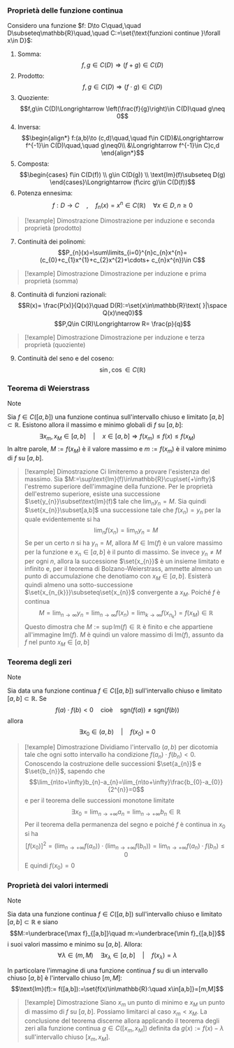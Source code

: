 ### Proprietà delle funzione continua

Considero una funzione $f: D\to C\quad,\quad D\subseteq\mathbb{R}\quad,\quad C:=\set{\text{funzioni continue }\forall x\in D}$:

1. Somma: $$f,g\in C(D)\Longrightarrow (f+g)\in C(D)$$
2. Prodotto: $$f,g\in C(D)\Longrightarrow (f\cdot g)\in C(D)$$
3. Quoziente: $$f,g\in C(D)\Longrightarrow \left(\frac{f}{g}\right)\in C(D)\quad g\neq 0$$
4. Inversa: $$\begin{align*}
f:(a,b)\to (c,d)\quad,\quad f\in C(D)&\Longrightarrow f^{-1}\in C(D)\quad,\quad g\neq0\\
&\Longrightarrow f^{-1}\in C)c,d
\end{align*}$$
5. Composta: $$\begin{cases}
f\in C(D(f)) \\
g\in C(D(g)) \\
\text{Im}(f)\subseteq D(g)
\end{cases}\Longrightarrow (f\circ g)\in C(D(f))$$
6. Potenza ennesima: $$f: D\to C\quad,\quad f_{n}(x)=x^{n}\in C(\mathbb{R})\quad\forall x\in D, n\geq 0$$
>[!example] Dimostrazione
>Dimostrazione per induzione e seconda proprietà (prodotto)

7. Continuità dei polinomi: $$P_{n}(x)=\sum\limits_{i=0}^{n}c_{n}x^{n}=(c_{0}+c_{1}x^{1}+c_{2}x^{2}+\cdots+ c_{n}x^{n})\in C$$
>[!example] Dimostrazione
>Dimostrazione per induzione e prima proprietà (somma)

8. Continuità di funzioni razionali: $$R(x)= \frac{P(x)}{Q(x)}\quad D(R):=\set{x\in\mathbb{R}\text{ }|\space Q(x)\neq0}$$$$P,Q\in C(R)\Longrightarrow R= \frac{p}{q}$$
>[!example] Dimostrazione
>Dimostrazione per induzione e terza proprietà (quoziente)

9. Continuità del seno e del coseno:
$$\sin,\cos\in C(\mathbb{R})$$

### Teorema di Weierstrass
>[!note]
>Sia $f\in C([a,b])$ una funzione continua sull'intervallo chiuso e limitato $[a,b]\subset\mathbb{R}$. Esistono allora il massimo e minimo globali di $f$ su $[a,b]$:
>$$\exists x_{m},x_{M}\in[a,b]\quad |\quad x\in[a,b]\Longrightarrow f(x_{m})\leq f(x)\leq f(x_{M})$$
>In altre parole, $M:=f(x_{M})$ è il valore massimo e $m:=f(x_{m})$ è il valore minimo di $f$ su $[a,b].$

>[!example] Dimostrazione
>Ci limiteremo a provare l'esistenza del massimo. Sia $M:=\sup\text{Im}(f)\in\mathbb{R}\cup\set{+\infty}$ l'estremo superiore dell'immagine della funzione. Per le proprietà dell'estremo superiore, esiste una successione $\set{y_{n}}\subset\text{Im}(f)$ tale che $\lim_{n}y_{n}=M$. Sia quindi $\set{x_{n}}\subset[a,b]$ una successione tale che $f(x_{n})=y_{n}$ per la quale evidentemente si ha $$\lim_{n}f(x_{n})=\lim_{n}y_{n}=M$$
>Se per un certo $n$ si ha $y_{n}=M$, allora $M\in\text{Im}(f)$ è un valore massimo per la funzione e $x_{n}\in[a,b]$ è il punto di massimo. Se invece $y_{n}\neq M$ per ogni $n$, allora la successione $\set{x_{n}}$ è un insieme limitato e infinito e, per il teorema di Bolzano-Weierstrass, ammette almeno un punto di accumulazione che denotiamo con $x_{M}\in[a,b]$. Esisterà quindi almeno una sotto-successione $\set{x_{n_{k}}}\subseteq\set{x_{n}}$ convergente a $x_{M}$. Poiché $f$ è continua$$M=\lim_{n\to\infty}y_{n}=\lim_{n\to\infty}f(x_{n})=\lim_{k\to\infty}f(x_{n_{k}})=f(x_{M})\in\mathbb{R}$$
>Questo dimostra che $M:=\sup\text{Im}(f)\in\mathbb{R}$ è finito e che appartiene all'immagine $\text{Im}(f)$. $M$ è quindi un valore massimo di $\text{Im}(f)$, assunto da $f$ nel punto $x_{M}\in[a,b]$
### Teorema degli zeri
>[!note]
>Sia data una funzione continua $f\in C([a,b])$ sull'intervallo chiuso e limitato $[a,b]\subset\mathbb{R}$. Se $$f(a)\cdot f(b)<0\quad\text{cioè}\quad\text{sgn}(f(a))\neq\text{sgn}(f(b))$$
allora $$\exists x_{0}\in(a,b)\quad |\quad f(x_{0})=0$$

>[!example] Dimostrazione
>Dividiamo l'intervallo $(a,b)$ per dicotomia tale che ogni sotto intervallo ha condizione $f(a_{n})\cdot f(b_{n})<0$. Conoscendo la costruzione delle successioni $\set{a_{n}}$ e $\set{b_{n}}$, sapendo che $$\lim_{n\to+\infty}b_{n}-a_{n}=\lim_{n\to+\infty}\frac{b_{0}-a_{0}}{2^{n}}=0$$
>e per il teorema delle successioni monotone limitate $$\exists x_{0}=\lim_{n\to+\infty}a_{n}=\lim_{n\to+\infty}b_{n}\in\mathbb{R}$$
>Per il teorema della permanenza del segno e poiché $f$ è continua in $x_{0}$ si ha $$[f(x_{0})]^{2}=\left(\lim_{n\to+\infty}f(a_{n})\right)\cdot\left(\lim_{n\to+\infty} f(b_{n})\right)=\lim_{n\to+\infty}f(a_{n})\cdot f(b_{n})\leq0$$
>E quindi $f(x_{0})=0$
### Proprietà dei valori intermedi
>[!note]
>Sia data una funzione continua $f\in C([a,b])$ sull'intervallo chiuso e limitato $[a,b]\subset\mathbb{R}$ e siano $$M:=\underbrace{\max f}_{[a,b]}\quad m:=\underbrace{\min f}_{[a,b]}$$
>i suoi valori massimo e minimo su $[a,b]$. Allora: $$\forall\lambda\in (m,M)\quad\exists x_{\lambda}\in[a,b]\quad |\quad f(x_{\lambda})=\lambda$$
>
>In particolare l'immagine di una funzione continua $f$ su di un intervallo chiuso $[a,b]$ è l'intervallo chiuso $[m,M]$: $$\text{Im}(f):= f([a,b]):=\set{f(x)\in\mathbb{R}:\quad x\in[a,b]}=[m,M]$$

>[!example] Dimostrazione
>Siano $x_{m}$ un punto di minimo e $x_{M}$ un punto di massimo di $f$ su $[a,b]$. Possiamo limitarci al caso $x_{m}<x_{M}$. La conclusione del teorema discerne allora applicando il teorema degli zeri alla funzione continua $g\in C([x_{m},x_{M}])$ definita da $g(x):=f(x)-\lambda$ sull'intervallo chiuso $[x_{m},x_{M}]$.



